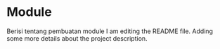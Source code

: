 # Module
Berisi tentang pembuatan module
I am editing the README file. Adding some more details about the project description.
